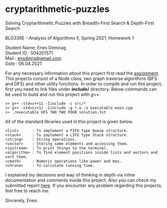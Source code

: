 # cryptarithmetic-puzzles
Solving Cryptarithmetic Puzzles with Breadth-First Search & Depth-First Search

BLG336E - Analysis of Algorithms II, Spring 2021, Homework 1

Student Name: Enes Demirag<br>
Student ID  : 504201571<br>
Mail        : ensdmrg@gmail.com<br>
Date		    : 06.04.2021<br>

For any necessary information about this project first read the [assignment](assignment.pdf). This projects consist of a Node class, two graph traverse algorithms (BFS and DFS) and other utility functions. In order to compile and run this project, first you need to link files under **include/** directory. Below commands can be used to build and run this project with *g++*.

```
>> g++ -std=c++11 -Iinclude -c src/*
>> g++ -std=c++11 -Iinclude -g *.o -o executable main.cpp
>> ./executable DFS TWO TWO FOUR solution.txt
```

All of the standard libraries used in this project is given below.

```
<list>      : To implement a FIFO type Queue structure.
<stack>     : To implement a LIFO type Stack structure.
<string>    : String operations.
<vector>    : Storing some elements and accessing them.
<iostream>  : To print things to the terminal.
<algorithm> : To find element positions inside lists and vectors and sort them.
<cmath>     : Numeric operations like power and max.
<chrono>    : To calculate running time.
```

I explained my decisions and way of thinking in depth via inline documentation and comments inside this project. Also you can check my submitted report [here](report.pdf). If you encounter any problem regarding this projects, feel free to reach me.

Sincerely, Enes.
